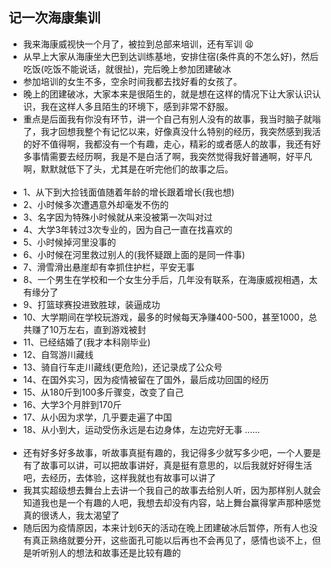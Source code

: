 ## 记一次海康集训
- 我来海康威视快一个月了，被拉到总部来培训，还有军训 😫
- 从早上大家从海康坐大巴到达训练基地，安排住宿(条件真的不怎么好)，然后吃饭(吃饭不能说话，就很扯)，完后晚上参加团建破冰
- 参加培训的女生不多，空余时间我都去找好看的女孩了。
- 晚上的团建破冰，大家本来是很陌生的，就是想在这样的情况下让大家认识认识，我在这样人多且陌生的环境下，感到非常不舒服。
- 重点是后面我有你没有环节，讲一个自己有别人没有的故事，我当时脑子就嗡了，我才回想我整个有记忆以来，好像真没什么特别的经历，我突然感到我活的好不值得啊，我都没有一个有趣，走心，精彩的或者感人的故事，我还有好多事情需要去经历啊，我是不是白活了啊，我突然觉得我好普通啊，好平凡啊，默默就低下了头，尤其是在听完他们的故事之后。
<br><br>
- 1、从下到大捡钱面值随着年龄的增长跟着增长(我也想)
- 2、小时候多次遭遇意外却毫发不伤的
- 3、名字因为特殊小时候就从来没被第一次叫对过
- 4、大学3年转过3次专业的，因为自己一直在找喜欢的
- 5、小时候掉河里没事的
- 6、小时候在河里救过别人的(我怀疑跟上面的是同一件事)
- 7、滑雪滑出悬崖却有幸抓住护栏，平安无事
- 8、一个男生在学校和一个女生分手后，几年没有联系，在海康威视相遇，太有缘分了
- 9、打篮球赛投进致胜球，装逼成功
- 10、大学期间在学校玩游戏，最多的时候每天净赚400-500，甚至1000，总共赚了10万左右，直到游戏被封
- 11、已经结婚了(我才本科刚毕业)
- 12、自驾游川藏线
- 13、骑自行车走川藏线(更危险)，还记录成了公众号
- 14、在国外实习，因为疫情被留在了国外，最后成功回国的经历
- 15、从180斤到100多斤骤变，改变了自己
- 16、大学3个月胖到170斤
- 17、从小因为求学，几乎要走遍了中国
- 18、从小到大，运动受伤永远是右边身体，左边完好无事
......
<br><br>
- 还有好多好多故事，听故事真挺有趣的，我记得多少就写多少吧，一个人要是有了故事可以讲，可以把故事讲好，真是挺有意思的，以后我就好好得生活吧，去经历，去体验，这样我就也有故事可以讲了
- 我其实超级想去舞台上去讲一个我自己的故事去给别人听，因为那样别人就会知道我也是一个有趣的人吧，我想去却没有内容，站上舞台赢得掌声那种感觉真的很诱人，我太渴望了
- 随后因为疫情原因，本来计划6天的活动在晚上团建破冰后暂停，所有人也没有真正熟络就要分开，这些面孔可能以后再也不会再见了，感情也谈不上，但是听听别人的想法和故事还是比较有趣的